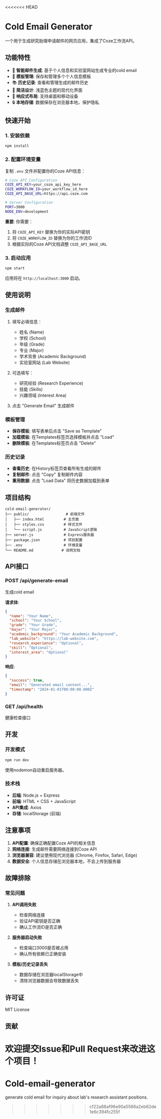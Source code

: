 <<<<<<< HEAD
# Cold Email Generator

一个用于生成研究助理申请邮件的网页应用，集成了Coze工作流API。

## 功能特性

- 📝 **智能邮件生成**: 基于个人信息和实验室网站生成专业的cold email
- 💾 **模板管理**: 保存和管理多个个人信息模板
- 📚 **历史记录**: 查看和管理生成的邮件历史
- 🎨 **简洁设计**: 浅蓝色主题的现代化界面
- 📱 **响应式布局**: 支持桌面和移动设备
- 🔒 **本地存储**: 数据保存在浏览器本地，保护隐私

## 快速开始

### 1. 安装依赖
```bash
npm install
```

### 2. 配置环境变量
复制 `.env` 文件并配置你的Coze API信息：

```bash
# Coze API Configuration
COZE_API_KEY=your_coze_api_key_here
COZE_WORKFLOW_ID=your_workflow_id_here
COZE_API_BASE_URL=https://api.coze.com

# Server Configuration
PORT=3000
NODE_ENV=development
```

**重要**: 你需要：
1. 将 `COZE_API_KEY` 替换为你的实际API密钥
2. 将 `COZE_WORKFLOW_ID` 替换为你的工作流ID
3. 根据实际的Coze API文档调整 `COZE_API_BASE_URL`

### 3. 启动应用
```bash
npm start
```

应用将在 `http://localhost:3000` 启动。

## 使用说明

### 生成邮件
1. 填写必填信息：
   - 姓名 (Name)
   - 学校 (School)  
   - 年级 (Grade)
   - 专业 (Major)
   - 学术背景 (Academic Background)
   - 实验室网站 (Lab Website)

2. 可选填写：
   - 研究经验 (Research Experience)
   - 技能 (Skills)
   - 兴趣领域 (Interest Area)

3. 点击 "Generate Email" 生成邮件

### 模板管理
- **保存模板**: 填写表单后点击 "Save as Template"
- **加载模板**: 在Templates标签页选择模板并点击 "Load"
- **删除模板**: 在Templates标签页点击 "Delete"

### 历史记录
- **查看历史**: 在History标签页查看所有生成的邮件
- **复制邮件**: 点击 "Copy" 复制邮件内容
- **重用数据**: 点击 "Load Data" 将历史数据加载到表单

## 项目结构

```
cold-email-generator/
├── public/                 # 前端文件
│   ├── index.html         # 主页面
│   ├── styles.css         # 样式文件
│   └── script.js          # JavaScript逻辑
├── server.js              # Express服务器
├── package.json           # 项目配置
├── .env                   # 环境变量
└── README.md             # 说明文档
```

## API接口

### POST /api/generate-email
生成cold email

**请求体**:
```json
{
  "name": "Your Name",
  "school": "Your School",
  "grade": "Your Grade",
  "major": "Your Major",
  "academic_background": "Your Academic Background",
  "lab_website": "https://lab-website.com",
  "research_experience": "Optional",
  "skill": "Optional",
  "interest_area": "Optional"
}
```

**响应**:
```json
{
  "success": true,
  "email": "Generated email content...",
  "timestamp": "2024-01-01T00:00:00.000Z"
}
```

### GET /api/health
健康检查接口

## 开发

### 开发模式
```bash
npm run dev
```

使用nodemon自动重启服务器。

### 技术栈
- **后端**: Node.js + Express
- **前端**: HTML + CSS + JavaScript
- **API集成**: Axios
- **存储**: localStorage (前端)

## 注意事项

1. **API配置**: 确保正确配置Coze API的相关信息
2. **网络连接**: 生成邮件需要网络连接到Coze API
3. **浏览器兼容**: 建议使用现代浏览器 (Chrome, Firefox, Safari, Edge)
4. **数据安全**: 个人信息存储在浏览器本地，不会上传到服务器

## 故障排除

### 常见问题

1. **API调用失败**
   - 检查网络连接
   - 验证API密钥是否正确
   - 确认工作流ID是否正确

2. **服务器启动失败**
   - 检查端口3000是否被占用
   - 确认所有依赖已正确安装

3. **模板/历史记录丢失**
   - 数据存储在浏览器localStorage中
   - 清除浏览器数据会导致数据丢失

## 许可证

MIT License

## 贡献

欢迎提交Issue和Pull Request来改进这个项目！
=======
# Cold-email-generator
generate cold email for inquiry about lab's research assistant positions.
>>>>>>> cf22a88af96e90a5566a2eb82de1e6c394fc255f
